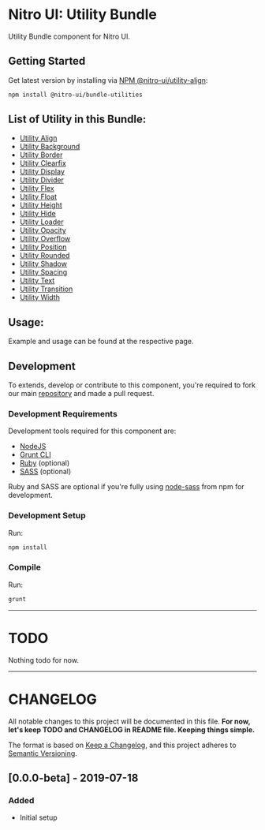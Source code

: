 # Nitro UI: Utility Bundle

Utility Bundle component for Nitro UI.

## Getting Started

Get latest version by installing via [NPM @nitro-ui/utility-align](https://www.npmjs.com/package/@nitro-ui/utility-align):

```sh
npm install @nitro-ui/bundle-utilities
```


## List of Utility in this Bundle:
- [Utility Align](https://github.com/icarasia-engineering/nitro-ui/tree/master/packages/utility-align)
- [Utility Background](https://github.com/icarasia-engineering/nitro-ui/tree/master/packages/utility-background)
- [Utility Border](https://github.com/icarasia-engineering/nitro-ui/tree/master/packages/utility-border)
- [Utility Clearfix](https://github.com/icarasia-engineering/nitro-ui/tree/master/packages/utility-clearfix)
- [Utility Display](https://github.com/icarasia-engineering/nitro-ui/tree/master/packages/utility-display)
- [Utility Divider](https://github.com/icarasia-engineering/nitro-ui/tree/master/packages/utility-divider)
- [Utility Flex](https://github.com/icarasia-engineering/nitro-ui/tree/master/packages/utility-flex)
- [Utility Float](https://github.com/icarasia-engineering/nitro-ui/tree/master/packages/utility-float)
- [Utility Height](https://github.com/icarasia-engineering/nitro-ui/tree/master/packages/utility-height)
- [Utility Hide](https://github.com/icarasia-engineering/nitro-ui/tree/master/packages/utility-hide)
- [Utility Loader](https://github.com/icarasia-engineering/nitro-ui/tree/master/packages/utility-loader)
- [Utility Opacity](https://github.com/icarasia-engineering/nitro-ui/tree/master/packages/utility-opacity)
- [Utility Overflow](https://github.com/icarasia-engineering/nitro-ui/tree/master/packages/utility-overflow)
- [Utility Position](https://github.com/icarasia-engineering/nitro-ui/tree/master/packages/utility-position)
- [Utility Rounded](https://github.com/icarasia-engineering/nitro-ui/tree/master/packages/utility-rounded)
- [Utility Shadow](https://github.com/icarasia-engineering/nitro-ui/tree/master/packages/utility-shadow)
- [Utility Spacing](https://github.com/icarasia-engineering/nitro-ui/tree/master/packages/utility-spacing)
- [Utility Text](https://github.com/icarasia-engineering/nitro-ui/tree/master/packages/utility-text)
- [Utility Transition](https://github.com/icarasia-engineering/nitro-ui/tree/master/packages/utility-transition)
- [Utility Width](https://github.com/icarasia-engineering/nitro-ui/tree/master/packages/utility-width)

## Usage:

Example and usage can be found at the respective page.

## Development

To extends, develop or contribute to this component, you're required to fork our main [repository](https://github.com/icarasia-engineering/nitro-ui) and made a pull request.

### Development Requirements

Development tools required for this component are:

- [NodeJS](https://nodejs.org/en/)
- [Grunt CLI](https://gruntjs.com)
- [Ruby](https://www.ruby-lang.org/en/) (optional)
- [SASS](https://sass-lang.com) (optional)

Ruby and SASS are optional if you're fully using [node-sass](https://github.com/sass/node-sass) from npm for development.

### Development Setup

Run:

```sh
npm install
```

### Compile

Run:

```sh
grunt
```
---

# TODO

Nothing todo for now.

---

# CHANGELOG

All notable changes to this project will be documented in this file. **For now, let's keep TODO and CHANGELOG in README file. Keeping things simple.**

The format is based on [Keep a Changelog](https://keepachangelog.com/en/1.0.0/),
and this project adheres to [Semantic Versioning](https://semver.org/spec/v2.0.0.html).

## [0.0.0-beta] - 2019-07-18
### Added
- Initial setup
